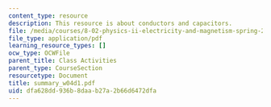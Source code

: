 ```yaml
---
content_type: resource
description: This resource is about conductors and capacitors.
file: /media/courses/8-02-physics-ii-electricity-and-magnetism-spring-2007/dfa628dd936b8daab27a2b66d6472dfa_summary_w04d1.pdf
file_type: application/pdf
learning_resource_types: []
ocw_type: OCWFile
parent_title: Class Activities
parent_type: CourseSection
resourcetype: Document
title: summary_w04d1.pdf
uid: dfa628dd-936b-8daa-b27a-2b66d6472dfa
---
```

